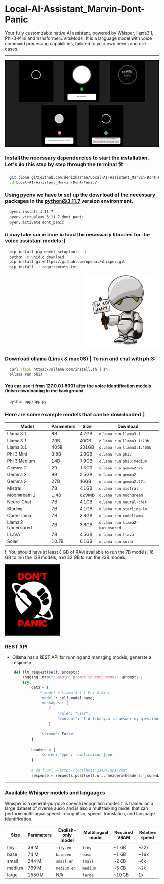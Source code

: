 # Local-AI-Assistant_Marvin-Dont-Panic
Your fully customizable native AI assistant, powered by Whisper, llama3.1, Phi-3-Mini and transformers.VitsModel. It is a language model with voice command processing capabilities, tailored to your own needs and use cases.

---

<p align="center">
  <img src="app/static/img/marvin.png">
</p>

### Install the necessary dependencies to start the installation. Let's do this step by step through the terminal 🛠️
```bash
  git clone git@github.com:denizkarhan/Local-AI-Assistant_Marvin-Dont-Panic.git
  cd Local-AI-Assistant_Marvin-Dont-Panic/
```

### Using pyenv we have to set up the download of the necessary packages in the python@3.11.7 version environment. 
```bash
  pyenv install 3.11.7
  pyenv virtualenv 3.11.7 dont_panic
  pyenv activate dont_panic
```

### it may take some time to load the necessary libraries for the voice assistant models :)
```bash
  pip install pip wheel setuptools -U
  python -m unidic download
  pip install git+https://github.com/openai/whisper.git
  pip install -r requirements.txt
```

<p align="right">
  <img src="app/static/img/image.png" width=240px>
</p>

### Download ollama (Linux & macOS) | To run and chat with phi3: 
```bash
  curl -fsSL https://ollama.com/install.sh | sh
  ollama run phi3
```

#### You can use it from 127.0.0.1:5001 after the voice identification models finish downloading in the background
```bash
  python app/app.py
```

### Here are some example models that can be downloaded 🎊

| Model                | Parameters | Size   | Download                             |
|----------------------|------------|--------|--------------------------------------|
| Llama 3.1            | 8B         | 4.7GB  | `ollama run llama3.1`                |
| Llama 3.1            | 70B        | 40GB   | `ollama run llama3.1:70b`            |
| Llama 3.1            | 405B       | 231GB  | `ollama run llama3.1:405b`           |
| Phi 3 Mini           | 3.8B       | 2.3GB  | `ollama run phi3`                    |
| Phi 3 Medium         | 14B        | 7.9GB  | `ollama run phi3:medium`             |
| Gemma 2              | 2B         | 1.6GB  | `ollama run gemma2:2b`               |
| Gemma 2              | 9B         | 5.5GB  | `ollama run gemma2`                  |
| Gemma 2              | 27B        | 16GB   | `ollama run gemma2:27b`              |
| Mistral              | 7B         | 4.1GB  | `ollama run mistral`                 |
| Moondream 2          | 1.4B       | 829MB  | `ollama run moondream`               |
| Neural Chat          | 7B         | 4.1GB  | `ollama run neural-chat`             |
| Starling             | 7B         | 4.1GB  | `ollama run starling-lm`             |
| Code Llama           | 7B         | 3.8GB  | `ollama run codellama`               |
| Llama 2 Uncensored   | 7B         | 3.8GB  | `ollama run llama2-uncensored`       |
| LLaVA                | 7B         | 4.5GB  | `ollama run llava`                   |
| Solar                | 10.7B      | 6.1GB  | `ollama run solar`                   |

‼️ You should have at least 8 GB of RAM available to run the 7B models, 16 GB to run the 13B models, and 32 GB to run the 33B models.

<img src="app/static/img/dontpanic.png" width=180px>

### REST API
- Ollama has a REST API for running and managing models, generate a response

```python
    def llm_request(self, prompt):
        logging.info(f"Sending prompt to chat model: {prompt}")
        try:
            data = {
                # model = Llama 3.1 | Phi 3 Mini
                "model": self.model_name,
                "messages": [
                    {
                        "role": "user",
                        "content": "I'd like you to answer my questions briefly!\n" + prompt 
                    }
                ],
                "stream": False
            }

            headers = {
                "Content-Type": "application/json"
            }

            # self.url = http://localhost:11434/api/chat
            response = requests.post(self.url, headers=headers, json=data)
```

---

### Available Whisper models and languages
Whisper is a general-purpose speech recognition model. It is trained on a large dataset of diverse audio and is also a multitasking model that can perform multilingual speech recognition, speech translation, and language identification.

| Size     | Parameters | English-only model | Multilingual model | Required VRAM | Relative speed |
|----------|------------|--------------------|--------------------|---------------|----------------|
| tiny     | 39 M       | `tiny.en`          | `tiny`             | ~1 GB         | ~32x           |
| base     | 74 M       | `base.en`          | `base`             | ~1 GB         | ~16x           |
| small    | 244 M      | `small.en`         | `small`            | ~2 GB         | ~6x            |
| medium   | 769 M      | `medium.en`        | `medium`           | ~5 GB         | ~2x            |
| large    | 1550 M     | N/A                | `large`            | ~10 GB        | 1x             |